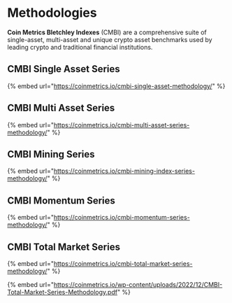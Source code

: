 # Methodologies

**Coin Metrics Bletchley Indexes** (CMBI) are a comprehensive suite of single-asset, multi-asset and unique crypto asset benchmarks used by leading crypto and traditional financial institutions.&#x20;

## CMBI Single Asset Series

{% embed url="https://coinmetrics.io/cmbi-single-asset-methodology/" %}

## CMBI Multi Asset Series

{% embed url="https://coinmetrics.io/cmbi-multi-asset-series-methodology/" %}

## CMBI Mining Series

{% embed url="https://coinmetrics.io/cmbi-mining-index-series-methodology/" %}

## CMBI Momentum Series

{% embed url="https://coinmetrics.io/cmbi-momentum-series-methodology/" %}

## CMBI Total Market Series

{% embed url="https://coinmetrics.io/cmbi-total-market-series-methodology/" %}

{% embed url="https://coinmetrics.io/wp-content/uploads/2022/12/CMBI-Total-Market-Series-Methodology.pdf" %}
